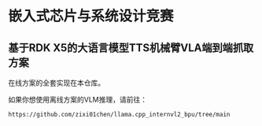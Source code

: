 # 嵌入式芯片与系统设计竞赛

## **基于RDK X5的大语言模型TTS机械臂VLA端到端抓取方案**

在线方案的全套实现在本仓库。

如果你想使用离线方案的VLM推理，请前往：

```shell
https://github.com/zixi01chen/llama.cpp_internvl2_bpu/tree/main
```


